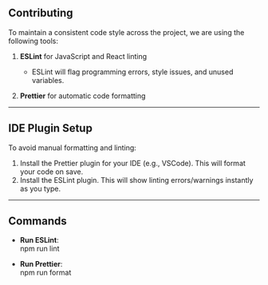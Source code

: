 ## Contributing

To maintain a consistent code style across the project, we are using the following tools:

1. **ESLint** for JavaScript and React linting

   - ESLint will flag programming errors, style issues, and unused variables.

2. **Prettier** for automatic code formatting

---

## IDE Plugin Setup

To avoid manual formatting and linting:

1. Install the Prettier plugin for your IDE (e.g., VSCode). This will format your code on save.
2. Install the ESLint plugin. This will show linting errors/warnings instantly as you type.

---

## Commands

- **Run ESLint**:  
  npm run lint

- **Run Prettier**:  
  npm run format
